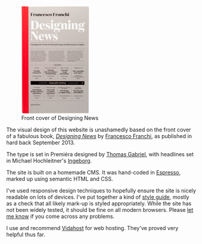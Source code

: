 <figure class="inline"><a href="http://www.amazon.co.uk/dp/389955468X?tag=jalfrezi-21"><img src="/images/designingnews_180.png" alt="Book cover showing similar colours and typographic treatment" /></a><figcaption>Front cover of Designing News</figcaption></figure>

The visual design of this website is unashamedly based on the front cover of a fabulous book, <a href="http://www.amazon.co.uk/dp/389955468X?tag=jalfrezi-21"><cite>Designing News</cite></a> by <a href="http://www.FrancescoFranchi.com">Francesco Franchi</a>, as published in hard back September 2013.

The type is set in Premiéra designed by <a href="http://gabrieltype.com/">Thomas Gabriel</a>, with headlines set in Michael Hochleitner's <a href="https://www.typejockeys.com/font/ingeborg">Ingeborg</a>.

The site is built on a homemade <abbr class="smcp">CMS</abbr>. It was hand-coded in <a href="https://macrabbit.com/espresso/">Espresso</a>, marked up using semantic <abbr class="smcp">HTML</abbr> and <abbr class="smcp">CSS</abbr>.

I've used responsive design techniques to hopefully ensure the site is nicely readable on lots of devices. I've put together a kind of <a href="/styles">style guide</a>, mostly as a check that all likely mark-up is styled appropriately. While the site has not been widely tested, it should be fine on all modern browsers. Please <a href="/about#contact">let me know</a> if you come across any problems. </p>
                
<p>I use and recommend <a href="http://my.vidahost.com/aff.php?aff=1321">Vidahost</a> for web hosting. They've proved very helpful thus far.</p>


</section>